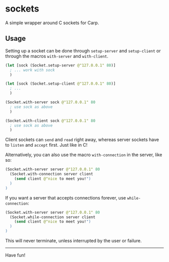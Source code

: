 # sockets

A simple wrapper around C sockets for Carp.

## Usage

Setting up a socket can be done through `setup-server` and
`setup-client` or through the macros `with-server` and
`with-client`.

```clojure
(let [sock (Socket.setup-server @"127.0.0.1" 80)]
  ; ... work with sock
  )

(let [sock (Socket.setup-client @"127.0.0.1" 80)]
  ; ...
  )

(Socket.with-server sock @"127.0.0.1" 80
  ; use sock as above
  )

(Socket.with-client sock @"127.0.0.1" 80
  ; use sock as above
  )
```

Client sockets can `send` and `read` right away, whereas server sockets have to
`listen` and `accept` first. Just like in C!

Alternatively, you can also use the macro `with-connection` in the server, like
so:

```clojure
(Socket.with-server server @"127.0.0.1" 80
  (Socket.with-connection server client
    (send client @"nice to meet you!")
  )
)
```

If you want a server that accepts connections forever, use `while-connection`:

```clojure
(Socket.with-server server @"127.0.0.1" 80
  (Socket.while-connection server client
    (send client @"nice to meet you!")
  )
)
```

This will never terminate, unless interrupted by the user or failure.

<hr/>

Have fun!
